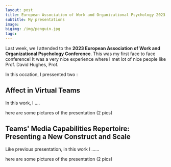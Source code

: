 ```yaml
---
layout: post
title: European Association of Work and Organizational Psychology 2023
subtitle: My presentations
image: 
bigimg: /img/penguin.jpg
tags: 
---
```


Last week, we I attended to the **2023 European Association of Work and Organizational Psychology Conference**.
This was my first face to face conference! It was a very nice experience where I met lot of nice people like Prof. David Hughes, Prof. 

In this occation, I pressented two :

## Affect in Virtual Teams

In this work, I ....<abstract>

here are some pictures of the presentation (2 pics) 

## Teams' Media Capabilities Repertoire: Presenting a New Construct and Scale

Like previous presentation, in this work I ......

here are some pictures of the presentation (2 pics) 

